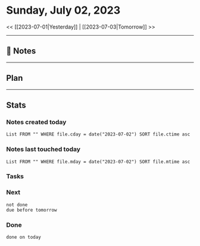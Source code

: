 


# Sunday, July 02, 2023

<< [[2023-07-01|Yesterday]] | [[2023-07-03|Tomorrow]] >>

---

## 📝 Notes




---

## Plan


---
## Stats
### Notes created today
```dataview
List FROM "" WHERE file.cday = date("2023-07-02") SORT file.ctime asc
```

### Notes last touched today
```dataview
List FROM "" WHERE file.mday = date("2023-07-02") SORT file.mtime asc
```



### Tasks

### Next

```tasks
not done 
due before tomorrow
```

### Done

```tasks
done on today
```
